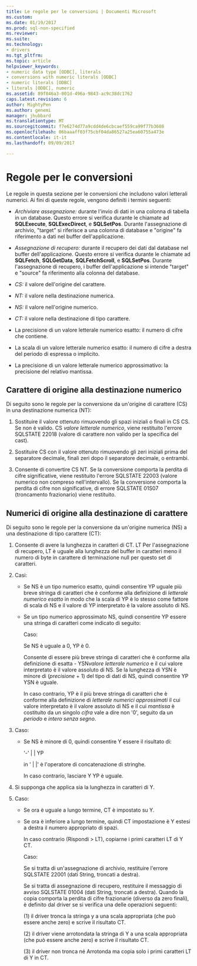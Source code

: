 ```yaml
---
title: Le regole per le conversioni | Documenti Microsoft
ms.custom: 
ms.date: 01/19/2017
ms.prod: sql-non-specified
ms.reviewer: 
ms.suite: 
ms.technology:
- drivers
ms.tgt_pltfrm: 
ms.topic: article
helpviewer_keywords:
- numeric data type [ODBC], literals
- conversions with numeric literals [ODBC]
- numeric literals [ODBC]
- literals [ODBC], numeric
ms.assetid: 89f846a3-001d-496a-9843-ac9c38dc1762
caps.latest.revision: 6
author: MightyPen
ms.author: genemi
manager: jhubbard
ms.translationtype: MT
ms.sourcegitcommit: f7e6274d77a9cdd4de6cbcaef559ca99f77b3608
ms.openlocfilehash: 06baaaff03f75cbf04da86527a25ea60755a473e
ms.contentlocale: it-it
ms.lasthandoff: 09/09/2017

---
```

# <a name="rules-for-conversions"></a>Regole per le conversioni
Le regole in questa sezione per le conversioni che includono valori letterali numerici. Ai fini di queste regole, vengono definiti i termini seguenti:  
  
-   *Archiviare assegnazione:* durante l'invio di dati in una colonna di tabella in un database. Questo errore si verifica durante le chiamate ad **SQLExecute**, **SQLExecDirect**, e **SQLSetPos**. Durante l'assegnazione di archivio, "target" si riferisce a una colonna di database e "origine" fa riferimento a dati nel buffer dell'applicazione.  
  
-   *Assegnazione di recupero:* durante il recupero dei dati dal database nel buffer dell'applicazione. Questo errore si verifica durante le chiamate ad **SQLFetch**, **SQLGetData**, **SQLFetchScroll**, e **SQLSetPos**. Durante l'assegnazione di recupero, i buffer dell'applicazione si intende "target" e "source" fa riferimento alla colonna del database.  
  
-   *CS:* il valore dell'origine del carattere.  
  
-   *NT:* il valore nella destinazione numerica.  
  
-   *NS:* il valore nell'origine numerico.  
  
-   *CT:* il valore nella destinazione di tipo carattere.  
  
-   La precisione di un valore letterale numerico esatto: il numero di cifre che contiene.  
  
-   La scala di un valore letterale numerico esatto: il numero di cifre a destra del periodo di espressa o implicito.  
  
-   La precisione di un valore letterale numerico approssimativo: la precisione del relativo mantissa.  
  
## <a name="character-source-to-numeric-target"></a>Carattere di origine alla destinazione numerico  
 Di seguito sono le regole per la conversione da un'origine di carattere (CS) in una destinazione numerica (NT):  
  
1.  Sostituire il valore ottenuto rimuovendo gli spazi iniziali o finali in CS CS. Se non è valido. CS *valore letterale numerico*, viene restituito l'errore SQLSTATE 22018 (valore di carattere non valido per la specifica del cast).  
  
2.  Sostituire CS con il valore ottenuto rimuovendo gli zeri iniziali prima del separatore decimale, finali zeri dopo il separatore decimale, o entrambi.  
  
3.  Consente di convertire CS NT. Se la conversione comporta la perdita di cifre significative, viene restituito l'errore SQLSTATE 22003 (valore numerico non compreso nell'intervallo). Se la conversione comporta la perdita di cifre non significative, di errore SQLSTATE 01S07 (troncamento frazionario) viene restituito.  
  
## <a name="numeric-source-to-character-target"></a>Numerici di origine alla destinazione di carattere  
 Di seguito sono le regole per la conversione da un'origine numerica (NS) a una destinazione di tipo carattere (CT):  
  
1.  Consente di avere la lunghezza in caratteri di CT. LT Per l'assegnazione di recupero, LT è uguale alla lunghezza del buffer in caratteri meno il numero di byte in carattere di terminazione null per questo set di caratteri.  
  
2.  Casi:  
  
    -   Se NS è un tipo numerico esatto, quindi consentire YP uguale più breve stringa di caratteri che è conforme alla definizione di *letterale numerico esatto* in modo che la scala di YP è lo stesso come fattore di scala di NS e il valore di YP interpretato è la valore assoluto di NS.  
  
    -   Se un tipo numerico approssimato NS, quindi consentire YP essere una stringa di caratteri come indicato di seguito:  
  
         Caso:  
  
         Se NS è uguale a 0, YP è 0.  
  
         Consente di essere più breve stringa di caratteri che è conforme alla definizione di esatta - YSN*valore letterale numerico* e il cui valore interpretato è il valore assoluto di NS. Se la lunghezza di YSN è minore di (*precisione* + 1) del tipo di dati di NS, quindi consentire YP YSN è uguale.  
  
         In caso contrario, YP è il più breve stringa di caratteri che è conforme alla definizione di *letterale numerici approssimati* il cui valore interpretato è il valore assoluto di NS e il cui *mantissa* è costituito da un singolo *cifra* vale a dire non '0', seguito da un *periodo* e *intero senza segno*.  
  
3.  Caso:  
  
    -   Se NS è minore di 0, quindi consentire Y essere il risultato di:  
  
         '-' &#124; &#124; YP  
  
         in ' &#124; &#124;' è l'operatore di concatenazione di stringhe.  
  
         In caso contrario, lasciare Y YP è uguale.  
  
4.  Si supponga che applica sia la lunghezza in caratteri di Y.  
  
5.  Caso:  
  
    -   Se ora è uguale a lungo termine, CT è impostato su Y.  
  
    -   Se ora è inferiore a lungo termine, quindi CT impostazione è Y estesi a destra il numero appropriato di spazi.  
  
         In caso contrario (Rispondi > LT), copiarne i primi caratteri LT di Y CT.  
  
         Caso:  
  
         Se si tratta di un'assegnazione di archivio, restituire l'errore SQLSTATE 22001 (dati String, troncati a destra).  
  
         Se si tratta di assegnazione di recupero, restituire il messaggio di avviso SQLSTATE 01004 (dati String, troncati a destra). Quando la copia comporta la perdita di cifre frazionarie (diverso da zero finali), è definito dal driver se si verifica una delle operazioni seguenti:  
  
         (1) il driver tronca la stringa y a una scala appropriata (che può essere anche zero) e scrive il risultato CT.  
  
         (2) il driver viene arrotondata la stringa di Y a una scala appropriata (che può essere anche zero) e scrive il risultato CT.  
  
         (3) il driver non tronca né Arrotonda ma copia solo i primi caratteri LT di Y in CT.
